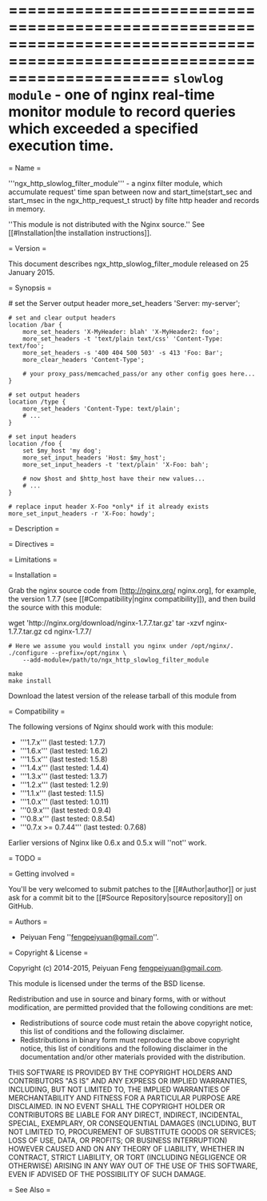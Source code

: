 =========================================================================================================================
``slowlog module`` - one of nginx real-time monitor module to record queries which exceeded a specified execution time.
=========================================================================================================================

= Name =

'''ngx_http_slowlog_filter_module''' - a nginx filter module, which accumulate request' time span between now and start_time(start_sec and start_msec in the ngx_http_request_t struct) by filte http header and records in memory.

''This module is not distributed with the Nginx source.'' See [[#Installation|the installation instructions]].

= Version =

This document describes ngx_http_slowlog_filter_module released on 25 January 2015.

= Synopsis =

<geshi lang="nginx">
    # set the Server output header
    more_set_headers 'Server: my-server';

    # set and clear output headers
    location /bar {
        more_set_headers 'X-MyHeader: blah' 'X-MyHeader2: foo';
        more_set_headers -t 'text/plain text/css' 'Content-Type: text/foo';
        more_set_headers -s '400 404 500 503' -s 413 'Foo: Bar';
        more_clear_headers 'Content-Type';
        
        # your proxy_pass/memcached_pass/or any other config goes here...
    }

    # set output headers
    location /type {
        more_set_headers 'Content-Type: text/plain';
        # ...
    }

    # set input headers
    location /foo {
        set $my_host 'my dog';
        more_set_input_headers 'Host: $my_host';
        more_set_input_headers -t 'text/plain' 'X-Foo: bah';
       
        # now $host and $http_host have their new values...
        # ...
    }

    # replace input header X-Foo *only* if it already exists
    more_set_input_headers -r 'X-Foo: howdy';
</geshi>

= Description =



= Directives =


= Limitations =


= Installation =

Grab the nginx source code from [http://nginx.org/ nginx.org], for example,
the version 1.7.7 (see [[#Compatibility|nginx compatibility]]), and then build the source with this module:

<geshi lang="bash">
    wget 'http://nginx.org/download/nginx-1.7.7.tar.gz'
    tar -xzvf nginx-1.7.7.tar.gz
    cd nginx-1.7.7/
    
    # Here we assume you would install you nginx under /opt/nginx/.
    ./configure --prefix=/opt/nginx \
        --add-module=/path/to/ngx_http_slowlog_filter_module
     
    make
    make install
</geshi>

Download the latest version of the release tarball of this module from 

= Compatibility =

The following versions of Nginx should work with this module:

* '''1.7.x'''                       (last tested: 1.7.7)
* '''1.6.x'''                       (last tested: 1.6.2)
* '''1.5.x'''                       (last tested: 1.5.8)
* '''1.4.x'''                       (last tested: 1.4.4)
* '''1.3.x'''                       (last tested: 1.3.7)
* '''1.2.x'''                       (last tested: 1.2.9)
* '''1.1.x'''                       (last tested: 1.1.5)
* '''1.0.x'''                       (last tested: 1.0.11)
* '''0.9.x'''                       (last tested: 0.9.4)
* '''0.8.x'''                       (last tested: 0.8.54)
* '''0.7.x >= 0.7.44'''             (last tested: 0.7.68)

Earlier versions of Nginx like 0.6.x and 0.5.x will ''not'' work.




= TODO =


= Getting involved =

You'll be very welcomed to submit patches to the [[#Author|author]] or just ask for a commit bit to the [[#Source Repository|source repository]] on GitHub.

= Authors =

* Peiyuan Feng ''<fengpeiyuan@gmail.com>''.


= Copyright & License =

Copyright (c) 2014-2015, Peiyuan Feng <fengpeiyuan@gmail.com>.

This module is licensed under the terms of the BSD license.

Redistribution and use in source and binary forms, with or without
modification, are permitted provided that the following conditions
are met:

* Redistributions of source code must retain the above copyright notice, this list of conditions and the following disclaimer.
* Redistributions in binary form must reproduce the above copyright notice, this list of conditions and the following disclaimer in the documentation and/or other materials provided with the distribution.

THIS SOFTWARE IS PROVIDED BY THE COPYRIGHT HOLDERS AND CONTRIBUTORS
"AS IS" AND ANY EXPRESS OR IMPLIED WARRANTIES, INCLUDING, BUT NOT
LIMITED TO, THE IMPLIED WARRANTIES OF MERCHANTABILITY AND FITNESS FOR
A PARTICULAR PURPOSE ARE DISCLAIMED. IN NO EVENT SHALL THE COPYRIGHT
HOLDER OR CONTRIBUTORS BE LIABLE FOR ANY DIRECT, INDIRECT, INCIDENTAL,
SPECIAL, EXEMPLARY, OR CONSEQUENTIAL DAMAGES (INCLUDING, BUT NOT LIMITED
TO, PROCUREMENT OF SUBSTITUTE GOODS OR SERVICES; LOSS OF USE, DATA, OR
PROFITS; OR BUSINESS INTERRUPTION) HOWEVER CAUSED AND ON ANY THEORY OF
LIABILITY, WHETHER IN CONTRACT, STRICT LIABILITY, OR TORT (INCLUDING
NEGLIGENCE OR OTHERWISE) ARISING IN ANY WAY OUT OF THE USE OF THIS
SOFTWARE, EVEN IF ADVISED OF THE POSSIBILITY OF SUCH DAMAGE.

= See Also =




